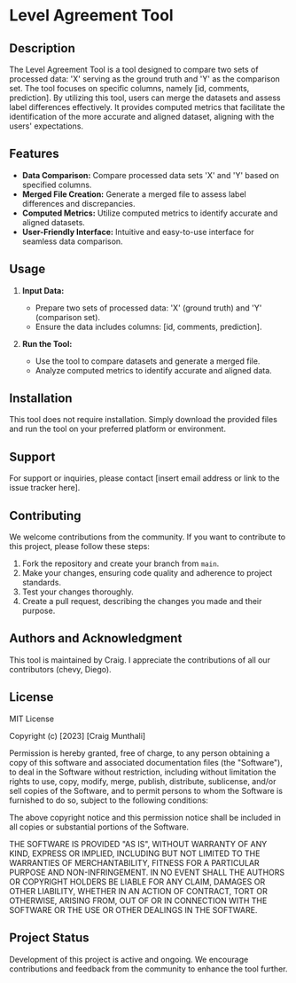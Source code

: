 # Level Agreement Tool

## Description

The Level Agreement Tool is a tool designed to compare two sets of processed data: 'X' serving as the ground truth and 'Y' as the comparison set. The tool focuses on specific columns, namely [id, comments, prediction]. By utilizing this tool, users can merge the datasets and assess label differences effectively. It provides computed metrics that facilitate the identification of the more accurate and aligned dataset, aligning with the users' expectations.

## Features

- **Data Comparison:** Compare processed data sets 'X' and 'Y' based on specified columns.
- **Merged File Creation:** Generate a merged file to assess label differences and discrepancies.
- **Computed Metrics:** Utilize computed metrics to identify accurate and aligned datasets.
- **User-Friendly Interface:** Intuitive and easy-to-use interface for seamless data comparison.

## Usage

1. **Input Data:**
   - Prepare two sets of processed data: 'X' (ground truth) and 'Y' (comparison set).
   - Ensure the data includes columns: [id, comments, prediction].

2. **Run the Tool:**
   - Use the tool to compare datasets and generate a merged file.
   - Analyze computed metrics to identify accurate and aligned data.

## Installation

This tool does not require installation. Simply download the provided files and run the tool on your preferred platform or environment.

## Support

For support or inquiries, please contact [insert email address or link to the issue tracker here].

## Contributing

We welcome contributions from the community. If you want to contribute to this project, please follow these steps:

1. Fork the repository and create your branch from `main`.
2. Make your changes, ensuring code quality and adherence to project standards.
3. Test your changes thoroughly.
4. Create a pull request, describing the changes you made and their purpose.

## Authors and Acknowledgment

This tool is maintained by Craig. I appreciate the contributions of all our contributors (chevy, Diego).

## License

MIT License

Copyright (c) [2023] [Craig Munthali]

Permission is hereby granted, free of charge, to any person obtaining a copy
of this software and associated documentation files (the "Software"), to deal
in the Software without restriction, including without limitation the rights
to use, copy, modify, merge, publish, distribute, sublicense, and/or sell
copies of the Software, and to permit persons to whom the Software is
furnished to do so, subject to the following conditions:

The above copyright notice and this permission notice shall be included in
all copies or substantial portions of the Software.

THE SOFTWARE IS PROVIDED "AS IS", WITHOUT WARRANTY OF ANY KIND, EXPRESS OR
IMPLIED, INCLUDING BUT NOT LIMITED TO THE WARRANTIES OF MERCHANTABILITY,
FITNESS FOR A PARTICULAR PURPOSE AND NON-INFRINGEMENT. IN NO EVENT SHALL THE
AUTHORS OR COPYRIGHT HOLDERS BE LIABLE FOR ANY CLAIM, DAMAGES OR OTHER
LIABILITY, WHETHER IN AN ACTION OF CONTRACT, TORT OR OTHERWISE, ARISING FROM,
OUT OF OR IN CONNECTION WITH THE SOFTWARE OR THE USE OR OTHER DEALINGS IN
THE SOFTWARE.

## Project Status

Development of this project is active and ongoing. We encourage contributions and feedback from the community to enhance the tool further.
